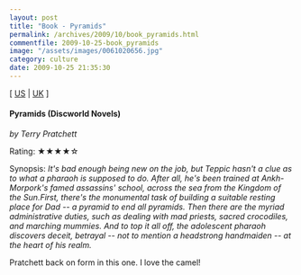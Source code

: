 ```yaml
---
layout: post
title: "Book - Pyramids"
permalink: /archives/2009/10/book_pyramids.html
commentfile: 2009-10-25-book_pyramids
image: "/assets/images/0061020656.jpg"
category: culture
date: 2009-10-25 21:35:30
---
```


\[ [US](http://www.amazon.com/o/asin/0061020656) | [UK](http://www.amazon.co.uk/o/asin/0061020656) \]

#### Pyramids (Discworld Novels)

<em>by Terry Pratchett</em>

Rating: ★★★★☆

<div class="book_synopsis" markdown="1">
Synopsis: <em>It's bad enough being new on the job, but Teppic hasn't a clue as to what a pharaoh is supposed to do. After all, he's been trained at Ankh-Morpork's famed assassins' school, across the sea from the Kingdom of the Sun.First, there's the monumental task of building a suitable resting place for Dad -- a pyramid to end all pyramids. Then there are the myriad administrative duties, such as dealing with mad priests, sacred crocodiles, and marching mummies. And to top it all off, the adolescent pharaoh discovers deceit, betrayal -- not to mention a headstrong handmaiden -- at the heart of his realm.</em>
</div>

Pratchett back on form in this one. I love the camel!
